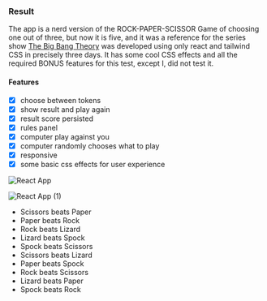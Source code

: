 ### Result

The app is a nerd version of the ROCK-PAPER-SCISSOR Game of choosing one out of three, but now it is five, and it was a reference for the series show [The Big Bang Theory](https://www.youtube.com/watch?v=iSHPVCBsnLw) was developed using only react and tailwind CSS in precisely three days. It has some cool CSS effects and all the required BONUS features for this test, except I, did not test it.

#### Features
- [x] choose between tokens
- [x] show result and play again
- [x] result score persisted
- [x] rules panel
- [x] computer play against you
- [x] computer randomly chooses what to play
- [x] responsive
- [x] some basic css effects for user experience

![React App](https://user-images.githubusercontent.com/34718184/178153944-fbbfa4ea-e783-4b82-be77-871168070b95.gif)

![React App (1)](https://user-images.githubusercontent.com/34718184/178154150-27e1afae-5a69-4eb7-97c5-71d69fd65dde.gif)

-   Scissors beats Paper
-   Paper beats Rock
-   Rock beats Lizard
-   Lizard beats Spock
-   Spock beats Scissors
-   Scissors beats Lizard
-   Paper beats Spock
-   Rock beats Scissors
-   Lizard beats Paper
-   Spock beats Rock
